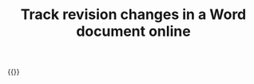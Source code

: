 ﻿---
title: "Track revision changes in a Word document online"
articleTitle: "Track revision changes"
linktitle: "Track revision changes"
type: docs
url: /documents/track-changes/
description: "Track revision changes in a Word document programmatically via Cloud API."
weight: 180
---

{{<list-children-pages>}}
